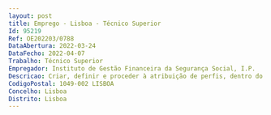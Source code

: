```yaml
--- 
layout: post
title: Emprego - Lisboa - Técnico Superior
Id: 95219
Ref: OE202203/0788
DataAbertura: 2022-03-24
DataFecho: 2022-04-07
Trabalho: Técnico Superior
Empregador: Instituto de Gestão Financeira da Segurança Social, I.P.
Descricao: Criar, definir e proceder à atribuição de perfis, dentro do estipulado internamente e pelo Instituto de Informática no caso das aplicações nacionais, com o objetivo de assegurar o acesso devidamente autorizado e configurado dos serviços do IGFSS Proceder à suspensão e eliminação de utilizadores de rede de acordo com os procedimentos definidos Gerir os acessos e segurança a áreas de serviço Assegurar a gestão de espaços e aplicações Garantir a operacionalidade dos equipamentos Participar na definição das políticas de segurança de informação, garantindo o cumprimento das mesmas Garantir as cópias de segurança dos dados residentes nos servidores de serviços, pessoas e aplicacionais Atualizar, validar, manter e monitorizar as diversas bases de dados do Instituto, tais como os SGBD Oracle e SQL Server, dentro das normas internas de funcionamento e proceder à otimização do seu funcionamento, assim como garantir a execução regular de backups e efetuar os respetivos gestores quando necessários Assegurar os fluxos de informação, através da ferramenta a Plataforma de Integração do IGFSS, cumprindo as normas internas e estabelecidas em protocolos, para garantir e validar os fluxos de informação Garantir a operacionalidade das comunicações e dos equipamentos Propor ações de formação no âmbito dos sistemas operativos em uso no IGFSS Apoiar os utilizadores do Instituto de acordo com indicações internas, para ultrapassar dificuldades técnicas e  ou de utilização.
CodigoPostal: 1049-002 LISBOA
Concelho: Lisboa
Distrito: Lisboa
--- 
```

